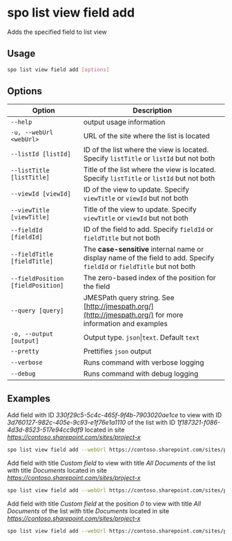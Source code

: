 # spo list view field add

Adds the specified field to list view

## Usage

```sh
spo list view field add [options]
```

## Options

Option|Description
------|-----------
`--help`|output usage information
`-u, --webUrl <webUrl>`|URL of the site where the list is located
`--listId [listId]`|ID of the list where the view is located. Specify `listTitle` or `listId` but not both
`--listTitle [listTitle]`|Title of the list where the view is located. Specify `listTitle` or `listId` but not both
`--viewId [viewId]`|ID of the view to update. Specify `viewTitle` or `viewId` but not both
`--viewTitle [viewTitle]`|Title of the view to update. Specify `viewTitle` or `viewId` but not both
`--fieldId [fieldId]`|ID of the field to add. Specify `fieldId` or `fieldTitle` but not both
`--fieldTitle [fieldTitle]`|The **case-sensitive** internal name or display name of the field to add. Specify `fieldId` or `fieldTitle` but not both
`--fieldPosition [fieldPosition]`|The zero-based index of the position for the field
`--query [query]`|JMESPath query string. See [http://jmespath.org/](http://jmespath.org/) for more information and examples
`-o, --output [output]`|Output type. `json`&#x7c;`text`. Default `text`
`--pretty`|Prettifies `json` output
`--verbose`|Runs command with verbose logging
`--debug`|Runs command with debug logging

## Examples

Add field with ID _330f29c5-5c4c-465f-9f4b-7903020ae1ce_ to view with ID _3d760127-982c-405e-9c93-e1f76e1a1110_ of the list with ID _1f187321-f086-4d3d-8523-517e94cc9df9_ located in site _https://contoso.sharepoint.com/sites/project-x_

```sh
spo list view field add --webUrl https://contoso.sharepoint.com/sites/project-x --listId 1f187321-f086-4d3d-8523-517e94cc9df9 --viewId 3d760127-982c-405e-9c93-e1f76e1a1110 --fieldId 330f29c5-5c4c-465f-9f4b-7903020ae1ce
```

Add field with title _Custom field_ to view with title _All Documents_ of the list with title _Documents_ located in site _https://contoso.sharepoint.com/sites/project-x_

```sh
spo list view field add --webUrl https://contoso.sharepoint.com/sites/project-x --listTitle Documents --viewTitle 'All Documents' --fieldTitle 'Custom field'
```

Add field with title _Custom field_ at the position _0_ to view with title _All Documents_ of the list with title _Documents_ located in site _https://contoso.sharepoint.com/sites/project-x_

```sh
spo list view field add --webUrl https://contoso.sharepoint.com/sites/project-x --listTitle Documents --viewTitle 'All Documents' --fieldTitle 'Custom field' --fieldPosition 0
```